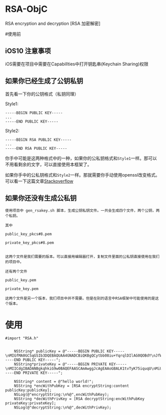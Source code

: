 # RSA-ObjC
RSA encryption and decryption [RSA 加密解密]

#使用前

## iOS10 注意事项
iOS需要在项目中需要在Capabillties中打开钥匙串(Keychain Sharing)权限

## 如果你已经生成了公钥私钥
首先看一下你的公钥格式（私钥同理）

Style1:

```
-----BEGIN PUBLIC KEY-----
...
-----END PUBLIC KEY-----
```

Style2:

```
-----BEGIN RSA PUBLIC KEY-----
...
-----END RSA PUBLIC KEY-----
```

你手中可能是这两种格式中的一种，如果你的公私钥格式和```Style1```一样。那可以不用看剩余的文字，可以直接使用本框架了。

如果你手中的公私钥格式和```Style2```一样。那就需要你手动使用openssl改变格式。可以看一下这篇文章[Stackoverflow](http://stackoverflow.com/questions/18039401/how-can-i-transform-between-the-two-styles-of-public-key-format-one-begin-rsa)

## 如果你还没有生成公私钥
	使用项目中 gen_rsakey.sh 脚本，生成公钥私钥文件。一共会生成四个文件，两个公钥，两个私钥。
	
	其中
	
	public_key_pkcs#8.pem
	
	private_key_pkcs#8.pem
	
	
	这两个文件是我们需要的版本。可以直接用编辑器打开，复制文件里面的公私钥直接使用在我们的项目中。
	
	还有两个文件
	
	public_key.pem
	
	private_key.pem
	
	这两个文件是另一个版本，我们项目中并不需要。但是在别的语言中RSA框架中可能使用的是这个版本。
# 使用

```
#import "RSA.h"


    NSString* publicKey = @"-----BEGIN PUBLIC KEY-----\nMIGfMA0GCSqGSIb3DQEBAQUAA4GNADCBiQKBgQCytbb08iu+YqrqlDIlAG0QOBdY\nJfWVja/79CQrxi14j42ofrPhkBtrISC0/jLPYAr0cggOH2Ejk6ho8FLyVebWJV8f\nUItdYIGw+d5D/3b6g83aaeKRnGugAZuUzn0o7AW6niTitBwDrBnssp2pjvlT8soF\nAy/HuabWnXs8tVTvAwIDAQAB\n-----END PUBLIC KEY-----";
    NSString*privateKey = @"-----BEGIN PRIVATE KEY-----\nMIICdgIBADANBgkqhkiG9w0BAQEFAASCAmAwggJcAgEAAoGBALK1tvTyK75iquqU\nMiUAbRA4F1gl9ZWNr/v0JCvGLXiPjah+s+GQG2shILT+Ms9gCvRyCA4fYSOTqGjw\nUvJV5tYlXx9Qi11ggbD53kP/dvqDzdpp4pGca6ABm5TOfSjsBbqeJOK0HAOsGeyy\nnamO+VPyygUDL8e5ptadezy1VO8DAgMBAAECgYBZFAC1Sb0KMi5VrTbtgK/cZMkm\nFA281RpCcWhSNX9W199ZfIZ3SZiRJrsh3I9BFPOA8xIW0Adgb2qDnD8MMktT3pk4\nIiXKnhkFLPAEDAoMz+iXmC49Zjavv11rFQ5aWY+UwfkXmOhZiOdSk6X5vUJBO0uT\nw2SsQwG/2xjksr71oQJBAOwVeWV8pu9+lM6QsAIGKkqYRkg3sTdB0uQbgt3Qk+7S\n1+oHmVGPpeVtiPQ4Jw/WCREsuoMSh660fC67uKm8/TMCQQDByS0U+fCFD6eFWD5v\n0t/lqNgTvDbqhtyfomwm6IF19lBFdkZ2PgMQlv/nrPodDekHTWlahLZe9J5+wqbt\n1ybxAkEA2q9Noz+jVueXKf0GvOk/FZgWSmEkTD4x/tCpGZVS4v/1tzhQwidhEbO0\nEB1PubCW94zKPA3XF3LiMVv8Q2bn1wJAFgvtNRW6Z2kAhgskD1TOZDJxYs1m8gel\n0gOIimSpVeJP/5cVLR6g+qIzOwhS7DtI56vG8KVomiT6YzGCDE0OAQJAfC9aaBrd\n5GErEGGoJTWnTkxqWXRgKAhlrrlugPx9J77IwEhcVl1/FvHiVykM9p6tnLC4gR88\nhJBHDXw+R6o9tg==\n-----END PRIVATE KEY-----";
    
    NSString* content = @"hello world!";
    NSString *encWithPubKey = [RSA encryptString:content publicKey:publicKey];
    NSLog(@"encryptString:\n%@",encWithPubKey);
    NSString *decWithPrivKey = [RSA decryptString:encWithPubKey privateKey:privateKey];
    NSLog(@"decryptString:\n%@",decWithPrivKey);
```




